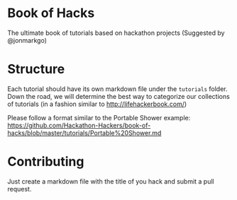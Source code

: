 # Book of Hacks
The ultimate book of tutorials based on hackathon projects (Suggested by @jonmarkgo)

# Structure
Each tutorial should have its own markdown file under the ```tutorials``` folder. Down the road, we will determine the best way to categorize our collections of tutorials (in a fashion similar to http://lifehackerbook.com/)

Please follow a format similar to the Portable Shower example: https://github.com/Hackathon-Hackers/book-of-hacks/blob/master/tutorials/Portable%20Shower.md

# Contributing
Just create a markdown file with the title of you hack and submit a pull request.